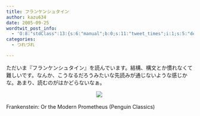 ```yaml
---
title: フランケンシュタイン
author: kazu634
date: 2005-09-25
wordtwit_post_info:
  - 'O:8:"stdClass":13:{s:6:"manual";b:0;s:11:"tweet_times";i:1;s:5:"delay";i:0;s:7:"enabled";i:1;s:10:"separation";s:2:"60";s:7:"version";s:3:"3.7";s:14:"tweet_template";b:0;s:6:"status";i:2;s:6:"result";a:0:{}s:13:"tweet_counter";i:2;s:13:"tweet_log_ids";a:1:{i:0;i:2067;}s:9:"hash_tags";a:0:{}s:8:"accounts";a:1:{i:0;s:7:"kazu634";}}'
categories:
  - つれづれ

---
```

<div class="section">
<p>
    ただいま『フランケンシュタイン』を読んでいます。結構、構文とか慣れなくて難しいです。なんか、こうなるだろうみたいな先読みが通じないような感じかな。あまり、読むのがはかどらないなぁ。
</p>
  
<p>
</p>
  
<p>
<center>
<a href="https://www.amazon.co.jp/exec/obidos/redirect?tag=Lvdrfree-22%26link_code=xm2%26camp=2025%26creative=165953%26path=http://www.amazon.co.jp/gp/redirect.html%253fASIN=0141439475%2526tag=Lvdrfree-22%2526lcode=xm2%2526cID=2025%2526ccmID=165953%2526location=/o/ASIN/0141439475%25253FSubscriptionId=15JBHWP7TH9QYT1RMHG2" onclick="__gaTracker('send', 'event', 'outbound-article', 'https://www.amazon.co.jp/exec/obidos/redirect?tag=Lvdrfree-22%26link_code=xm2%26camp=2025%26creative=165953%26path=http://www.amazon.co.jp/gp/redirect.html%253fASIN=0141439475%2526tag=Lvdrfree-22%2526lcode=xm2%2526cID=2025%2526ccmID=165953%2526location=/o/ASIN/0141439475%25253FSubscriptionId=15JBHWP7TH9QYT1RMHG2', '');" target="_blank"><img src="http://images.amazon.com/images/P/0141439475.01._SCMZZZZZZZ_.jpg" style="margin-right: 5px;" border="0" /></a><a href="https://www.amazon.co.jp/exec/obidos/redirect?tag=Lvdrfree-22%26link_code=xm2%26camp=2025%26creative=165953%26path=http://www.amazon.co.jp/gp/redirect.html%253fASIN=0141439475%2526tag=Lvdrfree-22%2526lcode=xm2%2526cID=2025%2526ccmID=165953%2526location=/o/ASIN/0141439475%25253FSubscriptionId=15JBHWP7TH9QYT1RMHG2" onclick="__gaTracker('send', 'event', 'outbound-article', 'https://www.amazon.co.jp/exec/obidos/redirect?tag=Lvdrfree-22%26link_code=xm2%26camp=2025%26creative=165953%26path=http://www.amazon.co.jp/gp/redirect.html%253fASIN=0141439475%2526tag=Lvdrfree-22%2526lcode=xm2%2526cID=2025%2526ccmID=165953%2526location=/o/ASIN/0141439475%25253FSubscriptionId=15JBHWP7TH9QYT1RMHG2', '');" target="_blank"><br /></a>
</center>
</p>
  
<p>
    Frankenstein: Or the Modern Prometheus (Penguin Classics)<br clear="all" />
</p>
</div>
